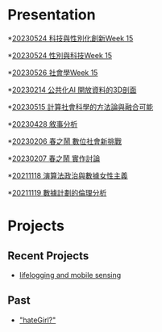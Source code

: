 # Presentation
*[20230524 科技與性別化創新Week 15]()

*[20230524 性別與科技Week 15]()

*[20230526 社會學Week 15](https://docs.google.com/presentation/d/e/2PACX-1vRpoE_zF25d25RXDU_MPkg-zuzx61Z12IR6Gc2pcVdvYdz_cfFGUR3h2AvpizNfC2ypHPjNWeyDV79x/pub?start=false&loop=false&delayms=3000)

*[20230214 公共化AI 開放資料的3D剖面]()

*[20230515 計算社會科學的方法論與融合可能]()

*[20230428 敘事分析]()

*[20230206 春之鬧 數位社會新挑戰]()

*[20230207 春之鬧 實作討論]()


*[20211118 演算法政治與數據女性主義]()

*[20211119 數據計劃的倫理分析]()


# Projects

## Recent Projects
* [lifelogging and mobile sensing]()

## Past
* ["hateGirl?"]()

